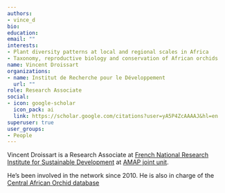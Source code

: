 ```yaml
---
authors:
- vince_d
bio: 
education:
email: ""
interests:
- Plant diversity patterns at local and regional scales in Africa
- Taxonomy, reproductive biology and conservation of African orchids
name: Vincent Droissart
organizations:
- name: Institut de Recherche pour le Développement
  url: ""
role: Research Associate
social:
- icon: google-scholar
  icon_pack: ai
  link: https://scholar.google.com/citations?user=yA5P4ZcAAAAJ&hl=en
superuser: true
user_groups:
- People
---
```

Vincent Droissart is a Research Associate at [French National Research Institute for Sustainable Development](https://en.ird.fr/) at [AMAP joint unit](http://amap.cirad.fr/en/index.php).

He’s been involved in the network since 2010. He is also in charge of the [Central African Orchid database](http://www.orchid-africa.net/)

